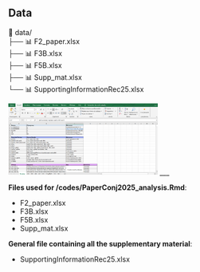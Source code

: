 ## Data    

📂 data/  
├── 📊 F2_paper.xlsx  
├── 📊 F3B.xlsx  
├── 📊 F5B.xlsx  
├── 📊 Supp_mat.xlsx  
└── 📊 SupportingInformationRec25.xlsx  

<img src="table.png" alt="figure" width="300" />
___

**Files used for /codes/PaperConj2025_analysis.Rmd**:
- F2_paper.xlsx
- F3B.xlsx
- F5B.xlsx
- Supp_mat.xlsx  

**General file containing all the supplementary material**: 
- SupportingInformationRec25.xlsx   
